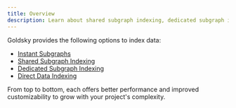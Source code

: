 ```yaml
---
title: Overview
description: Learn about shared subgraph indexing, dedicated subgraph indexing, and direct data indexing.
---
```


Goldsky provides the following options to index data:

- [Instant Subgraphs](/indexing/instant-subgraphs)
- [Shared Subgraph Indexing](/indexing/shared-subgraph-indexing)
- [Dedicated Subgraph Indexing](/indexing/dedicated-subgraph-indexing)
- [Direct Data Indexing](/indexing/direct-data-indexing)

From top to bottom, each offers better performance and improved customizability to grow with your project's complexity.
